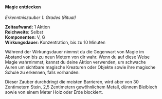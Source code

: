 #### Magie entdecken
<!-- markdownlint-disable link-image-reference-definitions -->
<!-- spell-checker:words added amount avoids casting concentration damage different duration emphasis ends english false formula hour halves hours kommagetrennt mechanics minutes reaction ritual same saving school somatic special spell throw true wording wotc -->
<!-- spell-checker:words magic -->
[_metadata_:spell_name]:- "Magie entdecken"
[_metadata_:spell_name_english]:- "Detect Magic"
[_metadata_:spell_school]:- "Erkenntniszauber"
[_metadata_:spell_level]:- "1"
[_metadata_:casting_time_amount]:- "1"
[_metadata_:casting_time_unit]:- "Aktion"
[_metadata_:ritual]:- "true"
[_metadata_:range]:- "Selbst"
[_metadata_:target]:- "9-m-Radius Sphäre"
[_metadata_:components_verbal]:- "true"
[_metadata_:components_somatic]:- "true"
[_metadata_:components_material]:- "false"
[_metadata_:concentration]:- "true"
[_metadata_:duration]:- "10 Minuten"
[_metadata_:compared_to_wotc_srd_5.1]:- "mechanics_same_wording_same"
<!-- "mechanics_same_wording_different", "mechanics_different_wording_different" oder "added" -->
[_metadata_:compared_to_a5e_srd]:- "???"
<!-- markdownlint-disable-next-line no-emphasis-as-heading -->
_Erkenntniszauber 1. Grades (Ritual)_

**Zeitaufwand:** 1 Aktion \
**Reichweite:** Selbst \
**Komponenten:** V, G \
**Wirkungsdauer:** Konzentration, bis zu 10 Minuten

Während der Wirkungsdauer nimmst du die Gegenwart von Magie im Abstand von bis zu neun Metern von dir wahr.
Wenn du auf diese Weise Magie wahrnimmst, kannst du deine Aktion verwenden, um schwache Auren um sichtbare magische Kreaturen oder Objekte sowie ihre magische Schule zu erkennen, falls vorhanden.

Dieser Zauber durchdringt die meisten Barrieren, wird aber von 30 Zentimetern Stein, 2,5 Zentimetern gewöhnlichem Metall, dünnem Bleiblech sowie von einem Meter Holz oder Erde blockiert.
